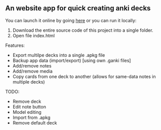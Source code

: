 ## An website app for quick creating anki decks

You can launch it online by going [here](https://skillgg.github.io/js-ankigen-web/) or you can run it locally:

1. Download the entire source code of this project into a single folder.
2. Open file index.html

Features:

-   Export multilpe decks into a single .apkg file
-   Backup app data (import/export) [using own .ganki files]
-   Add/remove notes
-   Add/remove media
-   Copy cards from one deck to another (allows for same-data notes in multiple decks)

TODO:

-   Remove deck
-   Edit note button
-   Model editing
-   Import from .apkg
-   Remove default deck
